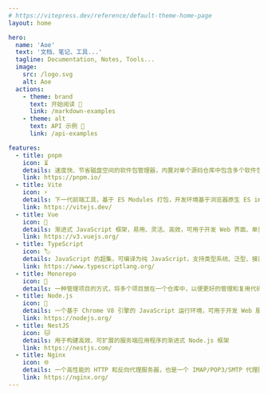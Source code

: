 ```yaml
---
# https://vitepress.dev/reference/default-theme-home-page
layout: home

hero:
  name: 'Aoe'
  text: '文档、笔记、工具...'
  tagline: Documentation, Notes, Tools...
  image:
    src: /logo.svg
    alt: Aoe
  actions:
    - theme: brand
      text: 开始阅读 🥽
      link: /markdown-examples
    - theme: alt
      text: API 示例 🌰
      link: /api-examples

features:
  - title: pnpm
    icon: ⏳
    details: 速度快、节省磁盘空间的软件包管理器，内置对单个源码仓库中包含多个软件包的支持
    link: https://pnpm.io/
  - title: Vite
    icon: ⚡️
    details: 下一代前端工具，基于 ES Modules 打包，开发环境基于浏览器原生 ES imports 开发
    link: https://vitejs.dev/
  - title: Vue
    icon: 🖖
    details: 渐进式 JavaScript 框架，易用、灵活、高效，可用于开发 Web 界面、单页应用等
    link: https://v3.vuejs.org/
  - title: TypeScript
    icon: 🏷
    details: JavaScript 的超集，可编译为纯 JavaScript，支持类型系统、泛型、接口等
    link: https://www.typescriptlang.org/
  - title: Monorepo
    icon: 🛟
    details: 一种管理项目的方式，将多个项目放在一个仓库中，以便更好的管理和复用代码
  - title: Node.js
    icon: 🚀
    details: 一个基于 Chrome V8 引擎的 JavaScript 运行环境，可用于开发 Web 服务端应用
    link: https://nodejs.org/
  - title: NestJS
    icon: 🐱
    details: 用于构建高效、可扩展的服务端应用程序的渐进式 Node.js 框架
    link: https://nestjs.com/
  - title: Nginx
    icon: 🌐
    details: 一个高性能的 HTTP 和反向代理服务器，也是一个 IMAP/POP3/SMTP 代理服务器
    link: https://nginx.org/
---
```

